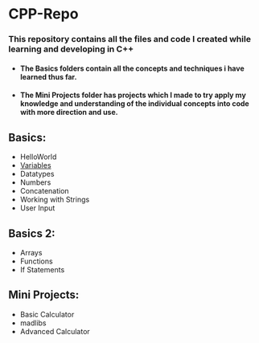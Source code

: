 # CPP-Repo
### This repository contains all the files and code I created while learning and developing in C++
- #### The Basics folders contain all the concepts and techniques i have learned thus far.
- #### The Mini Projects folder has projects which I made to try apply my knowledge and understanding of the individual concepts into code with more direction and use.


## Basics:
  - HelloWorld
  - [Variables](\basics\variables\main.cpp)
  - Datatypes
  - Numbers
  - Concatenation
  - Working with Strings
  - User Input
 
## Basics 2:
  - Arrays
  - Functions
  - If Statements
 
## Mini Projects:
  - Basic Calculator
  - madlibs
  - Advanced Calculator